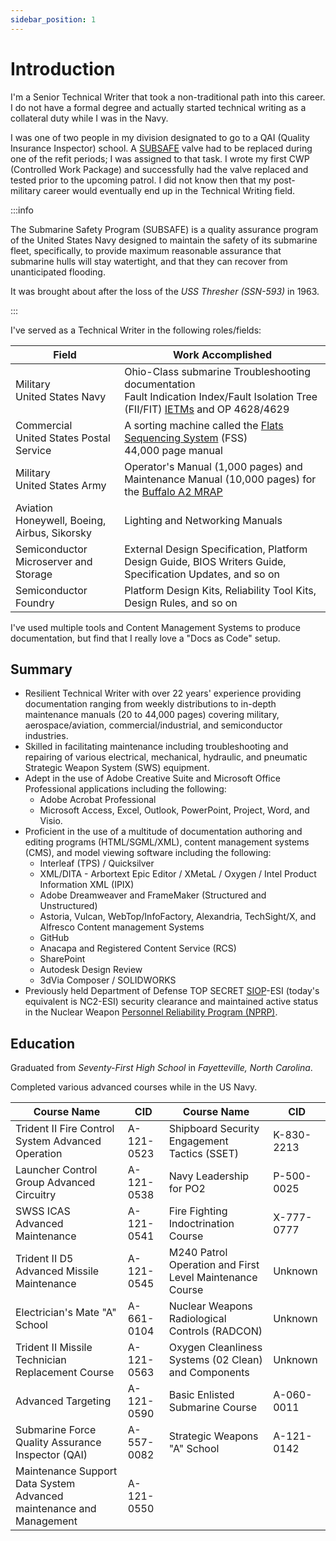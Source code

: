 ```yaml
---
sidebar_position: 1
---
```


# Introduction

I'm a Senior Technical Writer that took a non-traditional path into this career.
I do not have a formal degree and actually started technical writing as a collateral duty while I was in the Navy.

I was one of two people in my division designated to go to a QAI (Quality Insurance Inspector) school.
A [SUBSAFE](https://en.wikipedia.org/wiki/SUBSAFE) valve had to be replaced during one of the refit periods; I was assigned to that task.
I wrote my first CWP (Controlled Work Package) and successfully had the valve replaced and tested prior to the upcoming patrol.
I did not know then that my post-military career would eventually end up in the Technical Writing field.


:::info

The Submarine Safety Program (SUBSAFE) is a quality assurance program of the United States Navy designed to maintain the safety of its submarine fleet, specifically, to provide maximum reasonable assurance that submarine hulls will stay watertight, and that they can recover from unanticipated flooding.

It was brought about after the loss of the _USS Thresher (SSN-593)_ in 1963.

:::

I've served as a Technical Writer in the following roles/fields:

| Field                                          | Work Accomplished                                                                                                                                                                                            |
|------------------------------------------------|--------------------------------------------------------------------------------------------------------------------------------------------------------------------------------------------------------------|
| Military<br/>United States Navy                | Ohio-Class submarine Troubleshooting documentation<br/>Fault Indication Index/Fault Isolation Tree (FII/FIT) [IETMs](https://en.wikipedia.org/wiki/Interactive_electronic_technical_manual) and OP 4628/4629 |
| Commercial<br/>United States Postal Service    | A sorting machine called the [Flats Sequencing System](https://en.wikipedia.org/wiki/Flats_Sequencing_System) (FSS)<br/>44,000 page manual                                                                   |
| Military<br/>United States Army                | Operator's Manual (1,000 pages) and Maintenance Manual (10,000 pages) for the [Buffalo A2 MRAP](https://en.wikipedia.org/wiki/Buffalo_(mine_protected_vehicle))                                              |
| Aviation<br/>Honeywell, Boeing, Airbus, Sikorsky | Lighting and Networking Manuals                                                                                                                                                                              |
| Semiconductor<br/>Microserver and Storage      | External Design Specification, Platform Design Guide, BIOS Writers Guide, Specification Updates, and so on                                                                                                   |
| Semiconductor<br/>Foundry                      | Platform Design Kits, Reliability Tool Kits, Design Rules, and so on                                                                                                                                         |


I've used multiple tools and Content Management Systems to produce documentation, but find that I really love a "Docs as Code" setup.

## Summary

- Resilient Technical Writer with over 22 years' experience providing documentation ranging from weekly distributions to in-depth maintenance manuals (20 to 44,000 pages) covering military, aerospace/aviation, commercial/industrial, and semiconductor industries.
- Skilled in facilitating maintenance including troubleshooting and repairing of various electrical, mechanical, hydraulic, and pneumatic Strategic Weapon System (SWS) equipment.
- Adept in the use of Adobe Creative Suite and Microsoft Office Professional applications including the following:
    - Adobe Acrobat Professional
    - Microsoft Access, Excel, Outlook, PowerPoint, Project, Word, and Visio.
- Proficient in the use of a multitude of documentation authoring and editing programs (HTML/SGML/XML), content management systems (CMS), and model viewing software including the following:
    - Interleaf (TPS) / Quicksilver
    - XML/DITA - Arbortext Epic Editor / XMetaL / Oxygen / Intel Product Information XML (IPIX)
    - Adobe Dreamweaver and FrameMaker (Structured and Unstructured)
    - Astoria, Vulcan, WebTop/InfoFactory, Alexandria, TechSight/X, and Alfresco Content management Systems
    - GitHub
    - Anacapa and Registered Content Service (RCS)
    - SharePoint
    - Autodesk Design Review
    - 3dVia Composer / SOLIDWORKS
- Previously held Department of Defense TOP SECRET [SIOP](https://en.wikipedia.org/wiki/Single_Integrated_Operational_Plan)-ESI (today's equivalent is NC2-ESI) security clearance and maintained active status in the Nuclear Weapon [Personnel Reliability Program (NPRP)](https://en.wikipedia.org/wiki/Personnel_Reliability_Program).

## Education

Graduated from _Seventy-First High School_ in _Fayetteville, North Carolina_.

Completed various advanced courses while in the US Navy.



| Course Name                                                         | CID        | Course Name                                              | CID        |
|---------------------------------------------------------------------|------------|----------------------------------------------------------|------------|
| Trident II Fire Control System Advanced Operation                   | A-121-0523 | Shipboard Security Engagement Tactics (SSET)             | K-830-2213 |
| Launcher Control Group Advanced Circuitry                           | A-121-0538 | Navy Leadership for PO2                                  | P-500-0025 |
| SWSS ICAS Advanced Maintenance                                      | A-121-0541 | Fire Fighting Indoctrination Course                      | X-777-0777 |
| Trident II D5 Advanced Missile Maintenance                          | A-121-0545 | M240 Patrol Operation and First Level Maintenance Course | Unknown    |
| Electrician's Mate "A" School                                       | A-661-0104 | Nuclear Weapons Radiological Controls (RADCON)           | Unknown    |
| Trident II Missile Technician Replacement Course                    | A-121-0563 | Oxygen Cleanliness Systems (02 Clean) and Components     | Unknown    |
| Advanced Targeting                                                  | A-121-0590 | Basic Enlisted Submarine Course                          | A-060-0011 |
| Submarine Force Quality Assurance Inspector (QAI)                   | A-557-0082 | Strategic Weapons "A" School                             | A-121-0142 |
| Maintenance Support Data System Advanced maintenance and Management | A-121-0550 |


